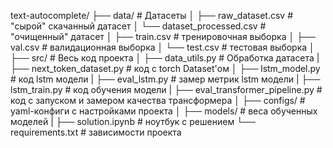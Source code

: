 text-autocomplete/
├── data/                            # Датасеты
│   ├── raw_dataset.csv              # "сырой" скачанный датасет
│   └── dataset_processed.csv        # "очищенный" датасет
│   ├── train.csv                    # тренировочная выборка
│   ├── val.csv                      # валидационная выборка
│   └── test.csv                     # тестовая выборка
│
├── src/                             # Весь код проекта
│   ├── data_utils.py                # Обработка датасета
|   ├── next_token_dataset.py        # код с torch Dataset'ом 
│   ├── lstm_model.py                # код lstm модели
|   ├── eval_lstm.py                 # замер метрик lstm модели
|   ├── lstm_train.py                # код обучения модели
|   ├── eval_transformer_pipeline.py # код с запуском и замером качества трансформера
│
├── configs/                         # yaml-конфиги с настройками проекта
│
├── models/                          # веса обученных моделей
|
├── solution.ipynb                   # ноутбук с решением
└── requirements.txt                 # зависимости проекта
